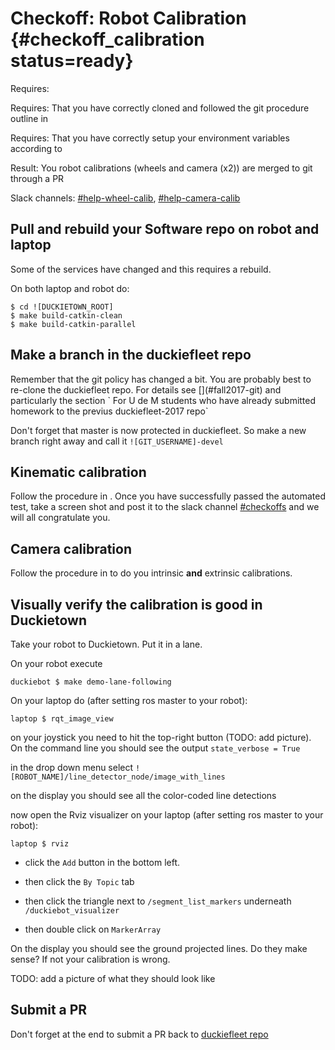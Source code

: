 # Checkoff: Robot Calibration {#checkoff_calibration status=ready}

<div class='requirements' markdown='1'>

Requires: [](#checkoff_assembly_configuration)

Requires: That you have correctly cloned and followed the git procedure outline in [](#fall2017-git)

Requires: That you have correctly setup your environment variables according to [](#env-variables)


Result: You robot calibrations (wheels and camera (x2)) are merged  to git through a PR

</div>

Slack channels: [#help-wheel-calib](https://duckietown.slack.com/archives/C6ZDSGJFM), [#help-camera-calib](https://duckietown.slack.com/archives/C6YCCAV6H)


## Pull and rebuild your Software repo on robot and laptop

Some of the services have changed and this requires a rebuild.

On both laptop and robot do:

    $ cd ![DUCKIETOWN_ROOT]
    $ make build-catkin-clean
    $ make build-catkin-parallel
    

## Make a branch in the duckiefleet repo

<div class='only-montreal' markdown="1">
 Remember that the git policy has changed a bit. You are probably best to re-clone the duckiefleet repo. For details see [](#fall2017-git) and particularly the section ` For U de M students who have already submitted homework to the previus duckiefleet-2017 repo`
</div>

Don't forget that master is now protected in duckiefleet. So make a new branch right away and call it `![GIT_USERNAME]-devel`



## Kinematic calibration

Follow the procedure in [](#wheel-calibration). Once you have successfully passed the automated test, take a screen shot and post it to the slack channel [#checkoffs](https://duckietown.slack.com/archives/C7HH51Q4S) and we will all congratulate you.

## Camera calibration

Follow the procedure in [](#camera-calib) to do you intrinsic **and** extrinsic calibrations. 


## Visually verify the calibration is good in Duckietown

Take your robot to Duckietown. Put it in a lane.

On your robot execute

    duckiebot $ make demo-lane-following

On your laptop do (after setting ros master to your robot):

    laptop $ rqt_image_view

on your joystick you need to hit the top-right button (TODO: add picture).
On the command line you should see the output `state_verbose = True`

in the drop down menu select `![ROBOT_NAME]/line_detector_node/image_with_lines`

on the display you should see all the color-coded line detections

now open the Rviz visualizer on your laptop (after setting ros master to your robot):

    laptop $ rviz

 - click the `Add` button in the bottom left. 

 - then click the `By Topic` tab
 
 - then click the triangle next to `/segment_list_markers` underneath `/duckiebot_visualizer`
 
 - then double click on `MarkerArray` 
 
 On the display you should see the ground projected lines. Do they make sense? If not your calibration is wrong. 
 
 TODO: add a picture of what they should look like 

## Submit a PR

Don't forget at the end to submit a PR back to [duckiefleet repo](https://github.com/duckietown/duckiefleet)



